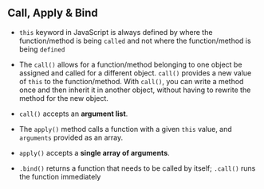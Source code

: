 ## Call, Apply & Bind

- `this` keyword in JavaScript is always defined by where the function/method is being `called` and not where the function/method is being  `defined`

- The `call()` allows for a function/method belonging to one object be assigned and called for a different object.
`call()` provides a new value of `this` to the function/method. With `call()`, you can write a method once and then inherit it in another object, without having to rewrite the method for the new object. 
- `call()` accepts an __argument list__.

- The `apply()` method calls a function with a given `this` value, and `arguments` provided as an array. 
- `apply()` accepts a __single array of arguments__.


- `.bind()` returns a function that needs to be called by itself; `.call()` runs the function immediately